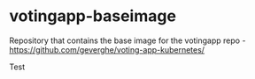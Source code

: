 # votingapp-baseimage
Repository that contains the base image for the votingapp repo - https://github.com/geverghe/voting-app-kubernetes/

Test

